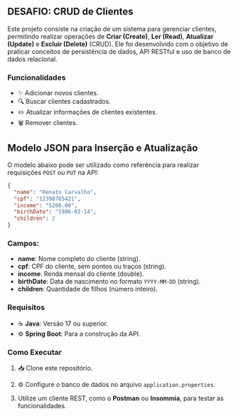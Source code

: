 ## DESAFIO: CRUD de Clientes

Este projeto consiste na criação de um sistema para gerenciar clientes, permitindo realizar operações de **Criar (Create)**, **Ler (Read)**, **Atualizar (Update)** e **Excluir (Delete)** (CRUD). 
Ele foi desenvolvido com o objetivo de praticar conceitos de persistência de dados, API RESTful e uso de banco de dados relacional.

### Funcionalidades

- ✨ Adicionar novos clientes.
- 🔍 Buscar clientes cadastrados.
- ✏️ Atualizar informações de clientes existentes.
- 🗑️ Remover clientes.

## Modelo JSON para Inserção e Atualização

O modelo abaixo pode ser utilizado como referência para realizar requisições `POST` ou `PUT` na API:

```json
{
  "name": "Renato Carvalho",
  "cpf": "12398765421",
  "income": "5200.00",
  "birthDate": "1986-02-14",
  "children": 2
}
```

### Campos:

- **name**: Nome completo do cliente (string).
- **cpf**: CPF do cliente, sem pontos ou traços (string).
- **income**: Renda mensal do cliente (double).
- **birthDate**: Data de nascimento no formato `YYYY-MM-DD` (string).
- **children**: Quantidade de filhos (número inteiro).


### Requisitos

- ☕ **Java**: Versão 17 ou superior.
- ⚙️ **Spring Boot**: Para a construção da API.

### Como Executar

1. 📥 Clone este repositório.
2. ⚙️ Configure o banco de dados no arquivo `application.properties`.


4. Utilize um cliente REST, como o **Postman** ou **Insommia**, para testar as funcionalidades.
